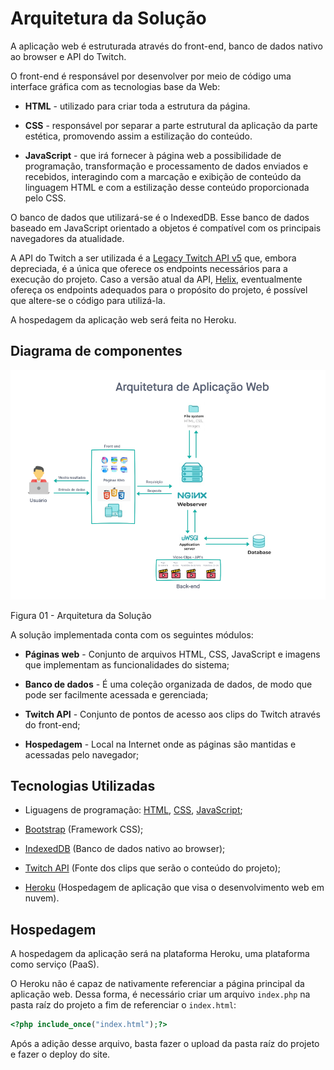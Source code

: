 # Arquitetura da Solução

A aplicação web é estruturada através do front-end, banco de dados nativo ao browser e API do Twitch.

O front-end é responsável por desenvolver por meio de código uma interface gráfica com as tecnologias base da Web:

- **HTML** - utilizado para criar toda a estrutura da página.

- **CSS** - responsável por separar a parte estrutural da aplicação da parte estética, promovendo assim a estilização do conteúdo.

- **JavaScript** - que irá fornecer à página web a possibilidade de programação, transformação e processamento de dados enviados e recebidos, interagindo com a marcação e exibição de conteúdo da linguagem HTML e com a estilização desse conteúdo proporcionada pelo CSS.

O banco de dados que utilizará-se é o IndexedDB. Esse banco de dados baseado em JavaScript orientado a objetos é compatível com os principais navegadores da atualidade.

A API do Twitch a ser utilizada é a [Legacy Twitch API v5](https://dev.twitch.tv/docs/v5) que, embora depreciada, é a única que oferece os endpoints necessários para a execução do projeto. Caso a versão atual da API, [Helix](https://dev.twitch.tv/docs/api/), eventualmente ofereça os endpoints adequados para o propósito do projeto, é possível que altere-se o código para utilizá-la.

A hospedagem da aplicação web será feita no Heroku.
## Diagrama de componentes

![Diagrama de Componentes](img/componentes.png)

Figura 01 - Arquitetura da Solução

A solução implementada conta com os seguintes módulos:

- **Páginas web** - Conjunto de arquivos HTML, CSS, JavaScript e imagens que implementam as funcionalidades do sistema;

- **Banco de dados** - É uma coleção organizada de dados, de modo que pode ser facilmente acessada e gerenciada;

- **Twitch API** - Conjunto de pontos de acesso aos clips do Twitch através do front-end;

- **Hospedagem** - Local na Internet onde as páginas são mantidas e acessadas pelo navegador;

## Tecnologias Utilizadas

- Liguagens de programação: [HTML](https://devdocs.io/html/), [CSS](https://developer.mozilla.org/pt-BR/docs/Web/CSS), [JavaScript](https://developer.mozilla.org/pt-BR/docs/Web/JavaScript);
- [Bootstrap](https://getbootstrap.com/) (Framework CSS);

- [IndexedDB](https://developer.mozilla.org/en-US/docs/Web/API/IndexedDB_API) (Banco de dados nativo ao browser);

- [Twitch API](https://dev.twitch.tv/docs/api/) (Fonte dos clips que serão o conteúdo do projeto);

- [Heroku](https://www.heroku.com/) (Hospedagem de aplicação que visa o desenvolvimento web em nuvem).

## Hospedagem

A hospedagem da aplicação será na plataforma Heroku, uma plataforma como serviço (PaaS).

O Heroku não é capaz de nativamente referenciar a página principal da aplicação web. Dessa forma, é necessário criar um arquivo `index.php` na pasta raíz do projeto a fim de referenciar o `index.html`:

```php
<?php include_once("index.html");?>
```

Após a adição desse arquivo, basta fazer o upload da pasta raíz do projeto e fazer o deploy do site.


